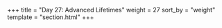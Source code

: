 +++
title = "Day 27: Advanced Lifetimes"
weight = 27
sort_by = "weight"
template = "section.html"
+++
